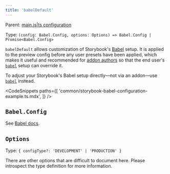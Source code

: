 ```yaml
---
title: 'babelDefault'
---
```


Parent: [main.js|ts configuration](./main-config.md)

Type: `(config: Babel.Config, options: Options) => Babel.Config | Promise<Babel.Config>`

`babelDefault` allows customization of Storybook's [Babel](https://babeljs.io/) setup. It is applied to the preview config before any user presets have been applied, which makes it useful and recommended for [addon authors](../07-addons/writing-presets.md#babel) so that the end user's [`babel`](./main-config-babel.md) setup can override it.

<Callout variant="info" icon="💡">

To adjust your Storybook's Babel setup directly—not via an addon—use [`babel`](./main-config-babel.md) instead.

</Callout>

<!-- prettier-ignore-start -->

<CodeSnippets
  paths={[
    'common/storybook-babel-configuration-example.ts.mdx',
  ]}
/>

<!-- prettier-ignore-end -->

## `Babel.Config`

See [Babel docs](https://babeljs.io/docs/options).

## `Options`

Type: `{ configType?: 'DEVELOPMENT' | 'PRODUCTION' }`

There are other options that are difficult to document here. Please introspect the type definition for more information.
